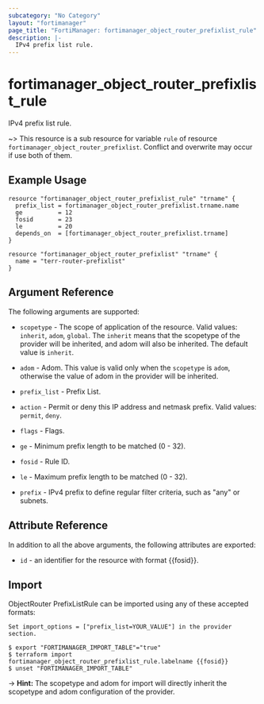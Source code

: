 ```yaml
---
subcategory: "No Category"
layout: "fortimanager"
page_title: "FortiManager: fortimanager_object_router_prefixlist_rule"
description: |-
  IPv4 prefix list rule.
---
```


# fortimanager_object_router_prefixlist_rule
IPv4 prefix list rule.

~> This resource is a sub resource for variable `rule` of resource `fortimanager_object_router_prefixlist`. Conflict and overwrite may occur if use both of them.



## Example Usage

```hcl
resource "fortimanager_object_router_prefixlist_rule" "trname" {
  prefix_list = fortimanager_object_router_prefixlist.trname.name
  ge          = 12
  fosid       = 23
  le          = 20
  depends_on  = [fortimanager_object_router_prefixlist.trname]
}

resource "fortimanager_object_router_prefixlist" "trname" {
  name = "terr-router-prefixlist"
}
```

## Argument Reference


The following arguments are supported:

* `scopetype` - The scope of application of the resource. Valid values: `inherit`, `adom`, `global`. The `inherit` means that the scopetype of the provider will be inherited, and adom will also be inherited. The default value is `inherit`.
* `adom` - Adom. This value is valid only when the `scopetype` is `adom`, otherwise the value of adom in the provider will be inherited.
* `prefix_list` - Prefix List.

* `action` - Permit or deny this IP address and netmask prefix. Valid values: `permit`, `deny`.

* `flags` - Flags.
* `ge` - Minimum prefix length to be matched (0 - 32).
* `fosid` - Rule ID.
* `le` - Maximum prefix length to be matched (0 - 32).
* `prefix` - IPv4 prefix to define regular filter criteria, such as "any" or subnets.


## Attribute Reference

In addition to all the above arguments, the following attributes are exported:
* `id` - an identifier for the resource with format {{fosid}}.

## Import

ObjectRouter PrefixListRule can be imported using any of these accepted formats:
```
Set import_options = ["prefix_list=YOUR_VALUE"] in the provider section.

$ export "FORTIMANAGER_IMPORT_TABLE"="true"
$ terraform import fortimanager_object_router_prefixlist_rule.labelname {{fosid}}
$ unset "FORTIMANAGER_IMPORT_TABLE"
```
-> **Hint:** The scopetype and adom for import will directly inherit the scopetype and adom configuration of the provider.
